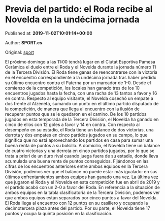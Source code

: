 
# Previa del partido: el Roda recibe al Novelda en la undécima jornada

Published at: **2019-11-02T10:01:14+00:00**

Author: **SPORT.es**

Original: [sport](https://www.sport.es/es/noticias/tercera-division/previa-del-partido-el-roda-recibe-al-novelda-en-la-undecima-jornada-7711188)

El próximo domingo a las 11:00 tendrá lugar en el Ciutat Esportiva Pamesa Ceràmica el duelo entre el Roda y el Novelda durante la jornada número 11 de la Tercera División.
El Roda tiene ganas de reencontrarse con la victoria en el encuentro correspondiente a la undécima jornada tras haber perdido su último encuentro contra el Paterna por un marcador de 1-0. Desde el comienzo de la competición, los locales han ganado tres de los 10 encuentros jugados hasta la fecha, con una racha de 13 tantos a favor y 16 en contra.
Respecto al equipo visitante, el Novelda cosechó un empate a dos frente al Atzeneta, sumando un punto en el último partido disputado de la competición, de manera que llega al encuentro con la ilusión de recuperar puntos que se le quedaron en el camino. De los 10 partidos jugados en esta temporada de la Tercera División, el Novelda ha ganado en cinco de ellos con 12 goles a favor y 14 en contra.
Con respecto al desempeño en su estadio, el Roda tiene un balance de dos victorias, una derrota y dos empates en cinco partidos jugados en su campo, lo que significa que no está aprovechando los partidos en casa para sumar una buena renta de puntos a su bolsillo. A domicilio, el Novelda tiene un balance de cuatro victorias y una derrota en cinco partidos jugados, por lo que se trata a priori de un duro rival cuando juega fuera de su estadio, donde lleva acumulada una buena renta de puntos conseguidos.
Fijándonos en las cifras de los encuentros anteriores entre ambos equipos en la Tercera División, podemos ver que el balance no puede estar más igualado: en sus últimos enfrentamientos ambos equipos han ganado una vez. La última vez que jugaron el Roda y el Novelda en esta competición fue en abril de 2019 y el partido acabó con un 2-0 a favor del Roda.
En referencia a la situación de ambos equipos en la tabla clasificatoria de la Tercera División, podemos ver que ambos equipos están separados por cinco puntos a favor del Novelda. El Roda llega al encuentro con 12 puntos en su casillero y ocupando la decimotercera plaza antes del partido. Por su parte, el Novelda tiene 17 puntos y ocupa la quinta posición en la clasificación.
